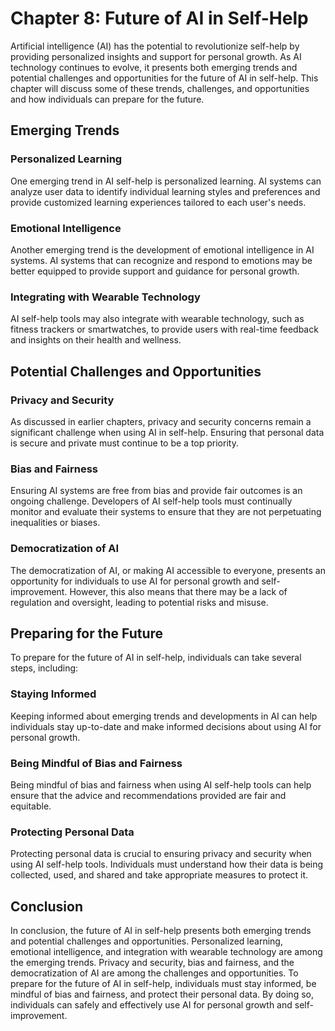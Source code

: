 Chapter 8: Future of AI in Self-Help
====================================

Artificial intelligence (AI) has the potential to revolutionize self-help by providing personalized insights and support for personal growth. As AI technology continues to evolve, it presents both emerging trends and potential challenges and opportunities for the future of AI in self-help. This chapter will discuss some of these trends, challenges, and opportunities and how individuals can prepare for the future.

Emerging Trends
---------------

### Personalized Learning

One emerging trend in AI self-help is personalized learning. AI systems can analyze user data to identify individual learning styles and preferences and provide customized learning experiences tailored to each user's needs.

### Emotional Intelligence

Another emerging trend is the development of emotional intelligence in AI systems. AI systems that can recognize and respond to emotions may be better equipped to provide support and guidance for personal growth.

### Integrating with Wearable Technology

AI self-help tools may also integrate with wearable technology, such as fitness trackers or smartwatches, to provide users with real-time feedback and insights on their health and wellness.

Potential Challenges and Opportunities
--------------------------------------

### Privacy and Security

As discussed in earlier chapters, privacy and security concerns remain a significant challenge when using AI in self-help. Ensuring that personal data is secure and private must continue to be a top priority.

### Bias and Fairness

Ensuring AI systems are free from bias and provide fair outcomes is an ongoing challenge. Developers of AI self-help tools must continually monitor and evaluate their systems to ensure that they are not perpetuating inequalities or biases.

### Democratization of AI

The democratization of AI, or making AI accessible to everyone, presents an opportunity for individuals to use AI for personal growth and self-improvement. However, this also means that there may be a lack of regulation and oversight, leading to potential risks and misuse.

Preparing for the Future
------------------------

To prepare for the future of AI in self-help, individuals can take several steps, including:

### Staying Informed

Keeping informed about emerging trends and developments in AI can help individuals stay up-to-date and make informed decisions about using AI for personal growth.

### Being Mindful of Bias and Fairness

Being mindful of bias and fairness when using AI self-help tools can help ensure that the advice and recommendations provided are fair and equitable.

### Protecting Personal Data

Protecting personal data is crucial to ensuring privacy and security when using AI self-help tools. Individuals must understand how their data is being collected, used, and shared and take appropriate measures to protect it.

Conclusion
----------

In conclusion, the future of AI in self-help presents both emerging trends and potential challenges and opportunities. Personalized learning, emotional intelligence, and integration with wearable technology are among the emerging trends. Privacy and security, bias and fairness, and the democratization of AI are among the challenges and opportunities. To prepare for the future of AI in self-help, individuals must stay informed, be mindful of bias and fairness, and protect their personal data. By doing so, individuals can safely and effectively use AI for personal growth and self-improvement.



